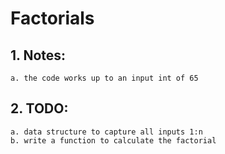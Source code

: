 # Factorials

## 1. Notes:

    a. the code works up to an input int of 65

## 2. TODO:

    a. data structure to capture all inputs 1:n
    b. write a function to calculate the factorial
